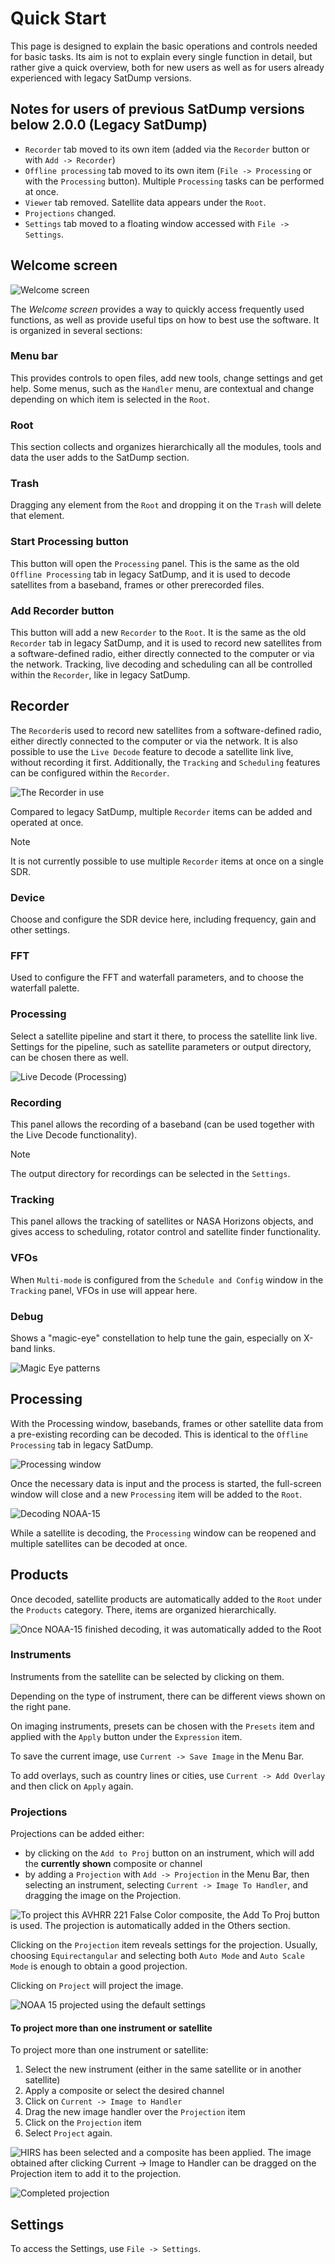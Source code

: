 # Quick Start

This page is designed to explain the basic operations and controls needed for basic tasks. Its aim is not to explain every single function in detail, but rather give a quick overview, both for new users as well as for users already experienced with legacy SatDump versions.

## Notes for users of previous SatDump versions below 2.0.0 (Legacy SatDump)

* `Recorder` tab moved to its own item (added via the `Recorder` button or with `Add -> Recorder`)
* `Offline processing` tab moved to its own item (`File -> Processing` or with the `Processing` button). Multiple `Processing` tasks can be performed at once.
* `Viewer` tab removed. Satellite data appears under the `Root`.
* `Projections` changed.
* `Settings` tab moved to a floating window accessed with `File -> Settings`.

## Welcome screen

![Welcome screen](quick_start/splash.png)

The *Welcome screen* provides a way to quickly access frequently used functions, as well as provide useful tips on how to best use the software. It is organized in several sections:

### Menu bar

This provides controls to open files, add new tools, change settings and get help. Some menus, such as the `Handler` menu, are contextual and change depending on which item is selected in the `Root`.

### Root

This section collects and organizes hierarchically all the modules, tools and data the user adds to the SatDump section.

### Trash

Dragging any element from the `Root` and dropping it on the `Trash` will delete that element.

### Start Processing button

This button will open the `Processing` panel. This is the same as the old `Offline Processing` tab in legacy SatDump, and it is used to decode satellites from a baseband, frames or other prerecorded files.

### Add Recorder button

This button will add a new `Recorder` to the `Root`. It is the same as the old `Recorder` tab in legacy SatDump, and it is used to record new satellites from a software-defined radio, either directly connected to the computer or via the network. Tracking, live decoding and scheduling can all be controlled within the `Recorder`, like in legacy SatDump.

## Recorder

The `Recorder`is used to record new satellites from a software-defined radio, either directly connected to the computer or via the network. It is also possible to use the `Live Decode` feature to decode a satellite link live, without recording it first. Additionally, the `Tracking` and `Scheduling` features can be configured within the `Recorder`.

![The Recorder in use](quick_start/recorder.png)

Compared to legacy SatDump, multiple `Recorder` items can be added and operated at once.

> [!note]
>  It is not currently possible to use multiple `Recorder` items at once on a single SDR.


### Device

Choose and configure the SDR device here, including frequency, gain and other settings.

### FFT

Used to configure the FFT and waterfall parameters, and to choose the waterfall palette.

### Processing

Select a satellite pipeline and start it there, to process the satellite link live. Settings for the pipeline, such as satellite parameters or output directory, can be chosen there as well.

![Live Decode (Processing)](quick_start/live_decode.png)

### Recording

This panel allows the recording of a baseband (can be used together with the Live Decode functionality).

> [!note]
>  The output directory for recordings can be selected in the `Settings`. 

### Tracking

This panel allows the tracking of satellites or NASA Horizons objects, and gives access to scheduling, rotator control and satellite finder functionality.

### VFOs

When `Multi-mode` is configured from the `Schedule and Config` window in the `Tracking` panel, VFOs in use will appear here.

### Debug

Shows a "magic-eye" constellation to help tune the gain, especially on X-band links.

![Magic Eye patterns](quick_start/magic-eye.png)


## Processing

With the Processing window, basebands, frames or other satellite data from a pre-existing recording can be decoded. This is identical to the `Offline Processing` tab in legacy SatDump.

![Processing window](quick_start/processing.png)

Once the necessary data is input and the process is started, the full-screen window will close and a new `Processing` item will be added to the `Root`. 

![Decoding NOAA-15](quick_start/decoding.png)

While a satellite is decoding, the `Processing` window can be reopened and multiple satellites can be decoded at once.

## Products

Once decoded, satellite products are automatically added to the `Root` under the `Products` category.
There, items are organized hierarchically.

![Once NOAA-15 finished decoding, it was automatically added to the `Root`](quick_start/noaa15.png)

### Instruments

Instruments from the satellite can be selected by clicking on them.

Depending on the type of instrument, there can be different views shown on the right pane.

On imaging instruments, presets can be chosen with the `Presets` item and applied with the `Apply` button under the `Expression` item.

To save the current image, use `Current -> Save Image` in the Menu Bar.

To add overlays, such as country lines or cities, use `Current -> Add Overlay` and then click on `Apply` again.

### Projections

Projections can be added either:
* by clicking on the `Add to Proj` button on an instrument, which will add the **currently shown** composite or channel
* by adding a `Projection` with `Add -> Projection` in the Menu Bar, then selecting an instrument, selecting `Current -> Image To Handler`, and dragging the image on the Projection.

![To project this *AVHRR 221 False Color* composite, the `Add To Proj` button is used. The projection is automatically added in the `Others` section.](quick_start/proj1.png)

Clicking on the `Projection` item reveals settings for the projection. Usually, choosing `Equirectangular` and selecting both `Auto Mode` and `Auto Scale Mode` is enough to obtain a good projection.

Clicking on `Project` will project the image.

![NOAA 15 projected using the default settings](quick_start/proj2.png)

#### To project more than one instrument or satellite

To project more than one instrument or satellite: 
1. Select the new instrument (either in the same satellite or in another satellite)
2. Apply a composite or select the desired channel
3. Click on `Current -> Image to Handler`
4. Drag the new image handler over the `Projection` item
5. Click on the `Projection` item
6. Select `Project` again.

![HIRS has been selected and a composite has been applied. The image obtained after clicking `Current -> Image to Handler` can be dragged on the `Projection` item to add it to the projection.](quick_start/proj3.png)

![Completed projection](quick_start/proj4.png)

## Settings

To access the Settings, use `File -> Settings`.